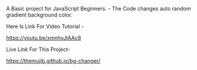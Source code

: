 A Basic project for JavaScript Beginners. - The Code changes auto random gradient background color.

Here Is Link For Video Tutorial -

https://youtu.be/xmnhyJIAAc8

Live Link For This Project-

https://themujib.github.io/bg-changer/
